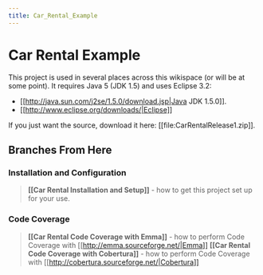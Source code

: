 ```yaml
---
title: Car_Rental_Example
---
```

# Car Rental Example

This project is used in several places across this wikispace (or will be at some point). It requires Java 5 (JDK 1.5) and uses Eclipse 3.2:
* [[http://java.sun.com/j2se/1.5.0/download.jsp|Java JDK 1.5.0]].
* [[http://www.eclipse.org/downloads/|Eclipse]]

If you just want the source, download it here: [[file:CarRentalRelease1.zip]].

## Branches From Here

### Installation and Configuration
> **[[Car Rental Installation and Setup]]** - how to get this project set up for your use.

### Code Coverage
> **[[Car Rental Code Coverage with Emma]]** - how to perform Code Coverage with [[http://emma.sourceforge.net/|Emma]]
> **[[Car Rental Code Coverage with Cobertura]]** - how to perform Code Coverage with [[http://cobertura.sourceforge.net/|Cobertura]]


